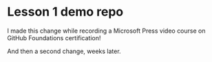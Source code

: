 # Lesson 1 demo repo

I made this change while recording a Microsoft Press video course on GitHub Foundations certification! 

And then a second change, weeks later. 